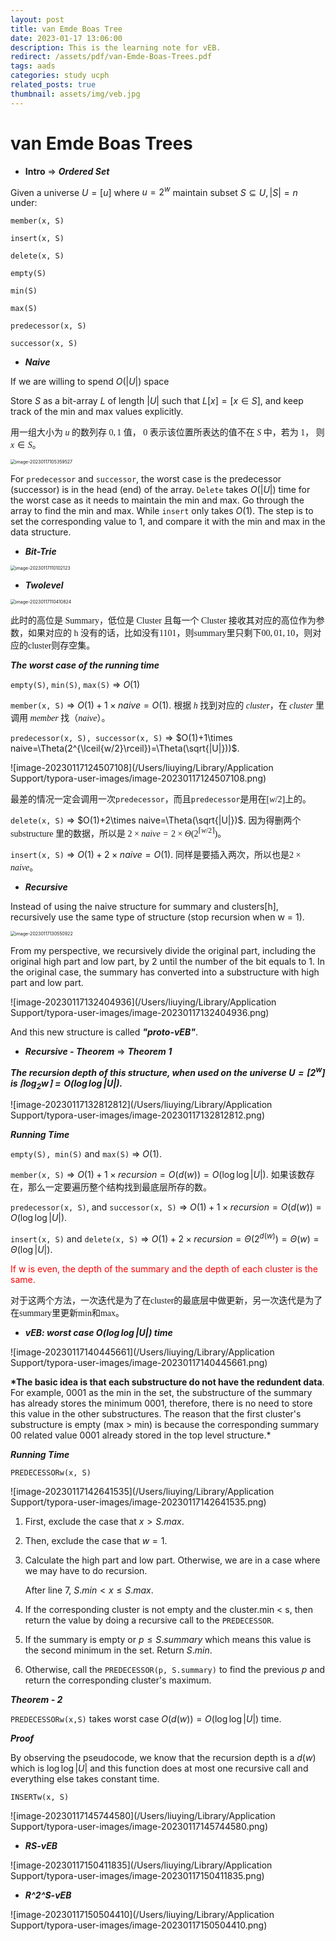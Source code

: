 ```yaml
---
layout: post
title: van Emde Boas Tree
date: 2023-01-17 13:06:00
description: This is the learning note for vEB.
redirect: /assets/pdf/van-Emde-Boas-Trees.pdf
tags: aads
categories: study ucph
related_posts: true
thumbnail: assets/img/veb.jpg
---
```


# van Emde Boas Trees

- **Intro** => **_Ordered Set_**

Given a universe $U=[u]$ where $u=2^w$ maintain subset $S\subseteq U, |S|=n$ under:

`member(x, S)`

`insert(x, S)`

`delete(x, S)`

`empty(S)`

`min(S)`

`max(S)`

`predecessor(x, S)`

`successor(x, S)`

- **_Naive_**

If we are willing to spend $O(|U|)$ space

Store $S$ as a bit-array $L$ of length $|U|$ such that $L[x]=[x\in S]$, and keep track of the min and max values explicitly.

<font face="Noto Serif SC">用一组大小为 $u$ 的数列存 ${0, 1}$ 值， $0$ 表示该位置所表达的值不在 $S$ 中，若为 $1$， 则 $x\in S$。</font>

<img src="/Users/liuying/Library/Application Support/typora-user-images/image-20230117105359527.png" alt="image-20230117105359527" style="zoom:50%;" />

For `predecessor` and `successor`, the worst case is the predecessor (successor) is in the head (end) of the array. `Delete` takes $O(|U|)$ time for the worst case as it needs to maintain the min and max. Go through the array to find the min and max. While `insert` only takes $O(1)$. The step is to set the corresponding value to $1$, and compare it with the min and max in the data structure.

- **_Bit-Trie_**

<img src="/Users/liuying/Library/Application Support/typora-user-images/image-20230117110102123.png" alt="image-20230117110102123" style="zoom:50%;" />

- **_Twolevel_**

<img src="/Users/liuying/Library/Application Support/typora-user-images/image-20230117110410824.png" alt="image-20230117110410824" style="zoom:50%;" />

<font face="Noto Serif SC">此时的高位是 Summary，低位是 Cluster 且每一个 Cluster 接收其对应的高位作为参数，如果对应的 h 没有的话，比如没有1101，则summary里只剩下${00, 01, 10}$，则对应的cluster则存空集。</font>

**_The worst case of the running time_**

`empty(S)`, `min(S)`, `max(S)` => $O(1)$

`member(x, S)` => $O(1) + 1 \times naive=O(1)$. <font face="Noto Serif SC">根据 $h$ 找到对应的 $cluster$，在 $cluster$ 里调用 $member$ 找（$naive$）。</font>

`predecessor(x, S), successor(x, S)` => $O(1)+1\times naive=\Theta(2^{\lceil{w/2}\rceil})=\Theta(\sqrt{|U|}))$.

![image-20230117124507108](/Users/liuying/Library/Application Support/typora-user-images/image-20230117124507108.png)

<font face="Noto Serif SC">最差的情况一定会调用一次`predecessor`，而且`predecessor`是用在$[w/2]$上的</font>。

`delete(x, S)` => $O(1)+2\times naive=\Theta(\sqrt{|U|})$. <font face="Noto Serif SC">因为得删两个 substructure 里的数据，所以是 $2\times naive=2\times \Theta(2^{\lceil{w/2}\rceil})$</font>。

`insert(x, S)` => $O(1)+ 2\times naive=O(1)$. <font face="Noto Serif SC">同样是要插入两次，所以也是$2\times naive$</font>。

- **_Recursive_**

Instead of using the naive structure for summary and clusters[h], recursively use the same type of structure (stop recursion when w = 1).

<img src="/Users/liuying/Library/Application Support/typora-user-images/image-20230117130550922.png" alt="image-20230117130550922" style="zoom:50%;" />

From my perspective, we recursively divide the original part, including the original high part and low part, by 2 until the number of the bit equals to 1. In the original case, the summary has converted into a substructure with high part and low part.

![image-20230117132404936](/Users/liuying/Library/Application Support/typora-user-images/image-20230117132404936.png)

And this new structure is called **_"proto-vEB"_**.

- **_Recursive - Theorem_** => **_Theorem 1_**

**_The recursion depth of this structure, when used on the universe $U = [2^w]$ is $\lceil{\log_2 w}\rceil = O(\log\log|U|)$._**

![image-20230117132812812](/Users/liuying/Library/Application Support/typora-user-images/image-20230117132812812.png)

**_Running Time_**

`empty(S), min(S)` and `max(S)` => $O(1)$.

`member(x, S)` => $O(1)+1\times recursion=O(d(w))=O(\log\log|U|)$. <font face="Noto Serif SC">如果该数存在，那么一定要遍历整个结构找到最底层所存的数。</font>

`predecessor(x, S)`, and `successor(x, S)` => $O(1)+1\times recursion=O(d(w))=O(\log\log|U|)$.

`insert(x, S)` and `delete(x, S)` => $O(1)+2\times recursion=\Theta(2^{d(w)})=\Theta(w)=\Theta(\log |U|)$.

<font color=red>If w is even, the depth of the summary and the depth of each cluster is the same.</font>

<font face="Noto Serif SC">对于这两个方法，一次迭代是为了在cluster的最底层中做更新，另一次迭代是为了在summary里更新min和max。</font>

- **_vEB: worst case $O(\log\log |U|)$ time_**

![image-20230117140445661](/Users/liuying/Library/Application Support/typora-user-images/image-20230117140445661.png)

**\*The basic idea is that each substructure do not have the redundent data**. For example, 0001 as the min in the set, the substructure of the summary has already stores the minimum 0001, therefore, there is no need to store this value in the other substructures. The reason that the first cluster's substructure is empty (max > min) is because the corresponding summary 00 related value 0001 already stored in the top level structure.\*

**_Running Time_**

`PREDECESSORw(x, S)`

![image-20230117142641535](/Users/liuying/Library/Application Support/typora-user-images/image-20230117142641535.png)

1. First, exclude the case that $x>S.max$.

2. Then, exclude the case that $w=1$.

3. Calculate the high part and low part. Otherwise, we are in a case where we may have to do recursion.

   After line 7, $S.min < x \le S.max$.

4. If the corresponding cluster is not empty and the cluster.min < s, then return the value by doing a recursive call to the `PREDECESSOR`.

5. If the summary is empty or $p\le S.summary$ which means this value is the second minimum in the set. Return $S.min$.

6. Otherwise, call the `PREDECESSOR(p, S.summary)` to find the previous $p$ and return the corresponding cluster's maximum.

**_Theorem - 2_**

`PREDECESSORw(x,S)` takes worst case $O(d(w)) = O(\log\log|U|)$ time.

**_Proof_**

By observing the pseudocode, we know that the recursion depth is a $d(w)$ which is $\log\log |U|$ and this function does at most one recursive call and everything else takes constant time.

`INSERTw(x, S)`

![image-20230117145744580](/Users/liuying/Library/Application Support/typora-user-images/image-20230117145744580.png)

- **_RS-vEB_**

![image-20230117150411835](/Users/liuying/Library/Application Support/typora-user-images/image-20230117150411835.png)

- **_R^2^S-vEB_**

![image-20230117150504410](/Users/liuying/Library/Application Support/typora-user-images/image-20230117150504410.png)
